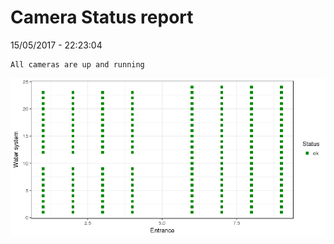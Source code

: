 Camera Status report
================
15/05/2017 - 22:23:04

    All cameras are up and running

![](camreport_files/figure-markdown_github/unnamed-chunk-2-1.png)
